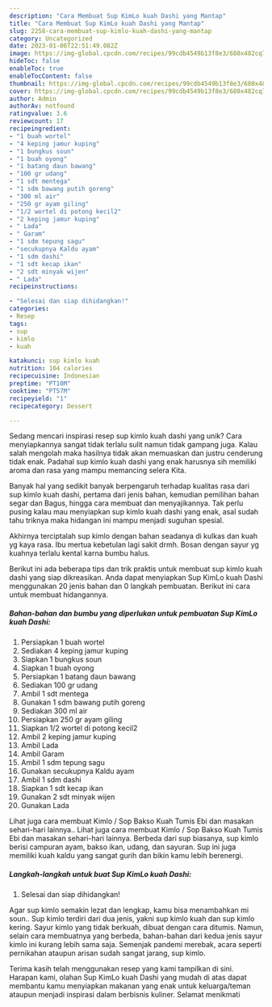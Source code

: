 ```yaml
---
description: "Cara Membuat Sup KimLo kuah Dashi yang Mantap"
title: "Cara Membuat Sup KimLo kuah Dashi yang Mantap"
slug: 2258-cara-membuat-sup-kimlo-kuah-dashi-yang-mantap
category: Uncategorized
date: 2023-01-06T22:51:49.082Z
image: https://img-global.cpcdn.com/recipes/99cdb4549b13f8e3/680x482cq70/sup-kimlo-kuah-dashi-foto-resep-utama.jpg
hideToc: false
enableToc: true
enableTocContent: false
thumbnail: https://img-global.cpcdn.com/recipes/99cdb4549b13f8e3/680x482cq70/sup-kimlo-kuah-dashi-foto-resep-utama.jpg
cover: https://img-global.cpcdn.com/recipes/99cdb4549b13f8e3/680x482cq70/sup-kimlo-kuah-dashi-foto-resep-utama.jpg
author: Admin
authorAv: notfound
ratingvalue: 3.6
reviewcount: 17
recipeingredient:
- "1 buah wortel"
- "4 keping jamur kuping"
- "1 bungkus soun"
- "1 buah oyong"
- "1 batang daun bawang"
- "100 gr udang"
- "1 sdt mentega"
- "1 sdm bawang putih goreng"
- "300 ml air"
- "250 gr ayam giling"
- "1/2 wortel di potong kecil2"
- "2 keping jamur kuping"
- " Lada"
- " Garam"
- "1 sdm tepung sagu"
- "secukupnya Kaldu ayam"
- "1 sdm dashi"
- "1 sdt kecap ikan"
- "2 sdt minyak wijen"
- " Lada"
recipeinstructions:

- "Selesai dan siap dihidangkan!"
categories:
- Resep
tags:
- sup
- kimlo
- kuah

katakunci: sup kimlo kuah 
nutrition: 104 calories
recipecuisine: Indonesian
preptime: "PT10M"
cooktime: "PT57M"
recipeyield: "1"
recipecategory: Dessert

---
```





Sedang mencari inspirasi resep sup kimlo kuah dashi yang unik? Cara menyiapkannya sangat tidak terlalu sulit namun tidak gampang juga. Kalau salah mengolah maka hasilnya tidak akan memuaskan dan justru cenderung tidak enak. Padahal sup kimlo kuah dashi yang enak harusnya sih memiliki aroma dan rasa yang mampu memancing selera Kita.





Banyak hal yang sedikit banyak berpengaruh terhadap kualitas rasa dari sup kimlo kuah dashi, pertama dari jenis bahan, kemudian pemilihan bahan segar dan Bagus, hingga cara membuat dan menyajikannya. Tak perlu pusing kalau mau menyiapkan sup kimlo kuah dashi yang enak,      asal sudah tahu triknya maka hidangan ini mampu menjadi suguhan spesial.














Akhirnya terciptalah sup kimlo dengan bahan seadanya di kulkas dan kuah yg kaya rasa. Ibu mertua kebetulan lagi sakit drmh. Bosan dengan sayur yg kuahnya terlalu kental karna bumbu halus.






Berikut ini ada beberapa tips dan trik praktis untuk membuat sup kimlo kuah dashi yang siap dikreasikan. Anda dapat menyiapkan Sup KimLo kuah Dashi menggunakan 20 jenis bahan dan 0 langkah pembuatan. Berikut ini cara untuk membuat hidangannya.

<!--inarticleads1-->

##### Bahan-bahan dan bumbu yang diperlukan untuk pembuatan Sup KimLo kuah Dashi:

1. Persiapkan 1 buah wortel
1. Sediakan 4 keping jamur kuping
1. Siapkan 1 bungkus soun
1. Siapkan 1 buah oyong
1. Persiapkan 1 batang daun bawang
1. Sediakan 100 gr udang
1. Ambil 1 sdt mentega
1. Gunakan 1 sdm bawang putih goreng
1. Sediakan 300 ml air
1. Persiapkan 250 gr ayam giling
1. Siapkan 1/2 wortel di potong kecil2
1. Ambil 2 keping jamur kuping
1. Ambil  Lada
1. Ambil  Garam
1. Ambil 1 sdm tepung sagu
1. Gunakan secukupnya Kaldu ayam
1. Ambil 1 sdm dashi
1. Siapkan 1 sdt kecap ikan
1. Gunakan 2 sdt minyak wijen
1. Gunakan  Lada


Lihat juga cara membuat Kimlo / Sop Bakso Kuah Tumis Ebi dan masakan sehari-hari lainnya.. Lihat juga cara membuat Kimlo / Sop Bakso Kuah Tumis Ebi dan masakan sehari-hari lainnya. Berbeda dari sup biasanya, sup kimlo berisi campuran ayam, bakso ikan, udang, dan sayuran. Sup ini juga memiliki kuah kaldu yang sangat gurih dan bikin kamu lebih berenergi. 

<!--inarticleads2-->

##### Langkah-langkah untuk buat Sup KimLo kuah Dashi:


1. Selesai dan siap dihidangkan!

Agar sup kimlo semakin lezat dan lengkap, kamu bisa menambahkan mi soun.. Sup kimlo terdiri dari dua jenis, yakni sup kimlo kuah dan sup kimlo kering. Sayur kimlo yang tidak berkuah, dibuat dengan cara ditumis. Namun, selain cara membuatnya yang berbeda, bahan-bahan dari kedua jenis sayur kimlo ini kurang lebih sama saja. Semenjak pandemi merebak, acara seperti pernikahan ataupun arisan sudah sangat jarang, sup kimlo. 

Terima kasih telah menggunakan resep yang kami tampilkan di sini. Harapan kami, olahan Sup KimLo kuah Dashi yang mudah di atas dapat membantu kamu menyiapkan makanan yang enak untuk keluarga/teman ataupun menjadi inspirasi dalam berbisnis kuliner. Selamat menikmati
